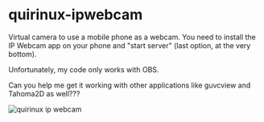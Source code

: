 # quirinux-ipwebcam

Virtual camera to use a mobile phone as a webcam. You need to install the IP Webcam app on your phone and "start server" (last option, at the very bottom).

Unfortunately, my code only works with OBS.

Can you help me get it working with other applications like guvcview and Tahoma2D as well???


![quirinux ip webcam](https://github.com/user-attachments/assets/bfbaef63-b7b7-4d8f-a981-ef8f9c96a646)
